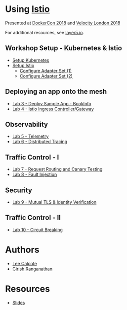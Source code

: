# Using [Istio](http://istio.io/) 
Presented at [DockerCon 2018](https://dockercon18.smarteventscloud.com/connect/sessionDetail.ww?SESSION_ID=187485) and [Velocity London 2018](https://conferences.oreilly.com/velocity/vl-eu/public/schedule/detail/70506)

For additional resources, see [layer5.io](http://layer5.io).

## Workshop Setup - Kubernetes & Istio
- [Setup Kubernetes](lab-1/README.md)
- [Setup Istio](lab-2/README.md)
  - [Configure Adapter Set (1)](lab-2/README.md)
  - [Configure Adapter Set (2)](lab-2/optional.md)

## Deploying an app onto the mesh

- [Lab 3 - Deploy Sample App - BookInfo](lab-3/README.md)
- [Lab 4 - Istio Ingress Controller/Gateway](lab-4/README.md)

## Observability
- [Lab 5 - Telemetry](lab-5/README.md)
- [Lab 6 - Distributed Tracing](lab-4a/README.md)

## Traffic Control - I
- [Lab 7 - Request Routing and Canary Testing](lab-7/README.md)
- [Lab 8 - Fault Injection](lab-8/README.md)

## Security
- [Lab 9 - Mutual TLS & Identity Verification](lab-9/README.md)

## Traffic Control - II
- [Lab 10 - Circuit Breaking](lab-10/README.md)

# Authors
* [Lee Calcote](http://twitter.com/lcalcote)
* [Girish Ranganathan](https://twitter.com/ingenious_G)

# Resources
* [Slides](http://calcotestudios.com/talks/slides-dockercon-18-using-istio.html)
